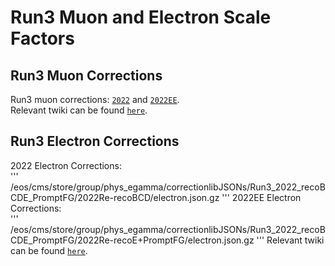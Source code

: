 # Run3 Muon and Electron Scale Factors
## Run3 Muon Corrections
Run3 muon corrections: [`2022`](https://gitlab.cern.ch/cms-muonPOG/muonefficiencies/-/blob/master/Run3/2022/2022_Z/ScaleFactors_Muon_Z_ID_ISO_2022_schemaV2.json) and [`2022EE`](https://gitlab.cern.ch/cms-muonPOG/muonefficiencies/-/blob/master/Run3/2022_EE/2022_Z/ScaleFactors_Muon_Z_ID_ISO_2022_EE_schemaV2.json).<br>Relevant twiki can be found [`here`](https://twiki.cern.ch/twiki/bin/view/CMS/MuonRun32022#Introduction). 

## Run3 Electron Corrections
2022 Electron Corrections:<br>
'''
/eos/cms/store/group/phys_egamma/correctionlibJSONs/Run3_2022_recoBCDE_PromptFG/2022Re-recoBCD/electron.json.gz
'''
2022EE Electron Corrections:<br>
'''
/eos/cms/store/group/phys_egamma/correctionlibJSONs/Run3_2022_recoBCDE_PromptFG/2022Re-recoE+PromptFG/electron.json.gz
'''
Relevant twiki can be found [`here`](https://twiki.cern.ch/twiki/bin/view/CMS/EgammSFandSSRun3). 

